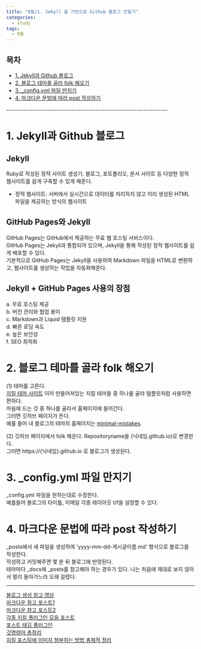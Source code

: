 ```yaml
---
title: "9월/1. Jekyll 을 기반으로 Github 블로그 만들기"
categories:
  - study
tags:
  - 9월
---
```


<h2>목차</h2>
<ul>
  <li><a href="#section1">1. Jekyll과 Github 블로그</a></li>
  <li><a href="#section2">2. 블로그 테마를 골라 folk 해오기 </a></li>
  <li><a href="#section3">3. _config.yml 파일 만지기 </a></li>
  <li><a href="#section4">4. 마크다운 문법에 따라 post 작성하기  </a></li>
</ul>
-------------------------------------------------------------------   


# <a id="section1"></a>1. Jekyll과 Github 블로그
## Jekyll 
Ruby로 작성된 정적 사이트 생성기. 블로그, 포트폴리오, 문서 사이트 등 다양한 정적 웹사이트를 쉽게 구축할 수 있게 해준다. 
* 정적 웹사이트: 서버에서 실시간으로 데이터를 처리하지 않고 미리 생성된 HTML 파일을 제공하는 방식의 웹사이트

## GitHub Pages와 Jekyll
GitHub Pages는 GitHub에서 제공하는 무료 웹 호스팅 서비스이다.   
GitHub Pages는 Jekyll과 통합되어 있으며, Jekyll을 통해 작성된 정적 웹사이트를 쉽게 배포할 수 있다.   
기본적으로 GitHub Pages는 Jekyll을 사용하여 Markdown 파일을 HTML로 변환하고, 웹사이트를 생성하는 작업을 자동화해준다.

## Jekyll + GitHub Pages 사용의 장점
a. 무료 호스팅 제공   
b. 버전 관리와 협업 용이   
c. Markdown과 Liquid 템플릿 지원   
d. 빠른 로딩 속도   
e. 높은 보안성   
f. SEO 최적화   


# <a id="section2"></a>2. 블로그 테마를 골라 folk 해오기 
(1) 테마를 고른다.   
[지킬 테마 사이트](http://jekyllthemes.org/)
이미 만들어져있는 지킬 테마들 중 하나를 골라 템플릿처럼 사용하면 편하다.   
마음에 드는 것 중 하나를 골라서 홈페이지에 들어간다.    
그러면 깃허브 페이지가 뜬다.    
예를 들어 내 블로그의 테마의 홈페이지는 [minimal-mistakes](https://github.com/mmistakes/minimal-mistakes).   

(2) 깃허브 페이지에서 folk 해온다. 
Repositoryname을 {닉네임.github.io}로 변경한다.   
그러면 https://{닉네임}.github.io 로 블로그가 생성된다. 


# <a id="section3"></a>3. _config.yml 파일 만지기
_config.yml 파일을 원하는대로 수정한다.   
예를들어 블로그의 타이틀, 이메일 각종 레이아웃 t/f을 설정할 수 있다. 

# <a id="section4"></a>4. 마크다운 문법에 따라 post 작성하기  
_posts에서 새 파일을 생성하여 'yyyy-mm-dd-게시글이름.md' 형식으로 블로그를 작성한다.  
작성하고 커밋해주면 몇 분 뒤 블로그에 반영된다.   
테마마다 _docs에 _posts를 참고해야 하는 경우가 있다. 나는 처음에 제대로 보지 않아서 멀리 돌아가느라 오래 걸렸다.    



------------------------------------------------------------------- 
[블로그 생성 참고 영상](https://www.youtube.com/watch?v=wCOInE7-E0I)   
[마크다운 참고 포스트1](https://jekyllrb.com/docs/posts/)        
[마크다운 참고 포스트2](https://teddylee777.github.io/jekyll/Jekyll-%EC%82%AC%EC%9A%A9%EC%9D%84-%EC%9C%84%ED%95%9C-markdown-%EB%AC%B8%EB%B2%95/)        
[각종 지킬 플러그인 모음 포스트](https://github.com/planetjekyll/awesome-jekyll-plugins?tab=readme-ov-file)        
[포스트 태깅 플러그인](https://github.com/pattex/jekyll-tagging)        
[깃명령어 총정리](https://godsgift.tistory.com/entry/%EA%B9%83-%EB%AA%85%EB%A0%B9%EC%96%B4-%EC%B4%9D%EC%A0%95%EB%A6%AC)        
[지킬 포스팅에 이미지 첨부하는 방법 총체적 정리](https://blog.jaeyoon.io/2017/12/jekyll-image.html)  

